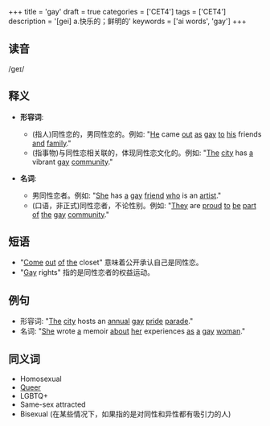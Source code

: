 +++
title = 'gay'
draft = true
categories = ['CET4']
tags = ['CET4']
description = '[gei] a.快乐的；鲜明的'
keywords = ['ai words', 'gay']
+++

## 读音
/ɡeɪ/

## 释义
- **形容词**: 
    - (指人)同性恋的，男同性恋的。例如: "[He](/post/he/) came [out](/post/out/) [as](/post/as/) [gay](/post/gay/) [to](/post/to/) [his](/post/his/) friends [and](/post/and/) [family](/post/family/)."
    - (指事物)与同性恋相关联的，体现同性恋文化的。例如: "[The](/post/the/) [city](/post/city/) has [a](/post/a/) vibrant [gay](/post/gay/) [community](/post/community/)."

- **名词**:
    - 男同性恋者。例如: "[She](/post/she/) has [a](/post/a/) [gay](/post/gay/) [friend](/post/friend/) [who](/post/who/) is an [artist](/post/artist/)."
    - (口语，非正式)同性恋者，不论性别。例如: "[They](/post/they/) are [proud](/post/proud/) [to](/post/to/) [be](/post/be/) [part](/post/part/) [of](/post/of/) [the](/post/the/) [gay](/post/gay/) [community](/post/community/)."

## 短语
- "[Come](/post/come/) [out](/post/out/) [of](/post/of/) [the](/post/the/) closet" 意味着公开承认自己是同性恋。
- "[Gay](/post/gay/) rights" 指的是同性恋者的权益运动。

## 例句
- 形容词: "[The](/post/the/) [city](/post/city/) hosts an [annual](/post/annual/) [gay](/post/gay/) [pride](/post/pride/) [parade](/post/parade/)."
- 名词: "[She](/post/she/) wrote [a](/post/a/) memoir [about](/post/about/) [her](/post/her/) experiences [as](/post/as/) [a](/post/a/) [gay](/post/gay/) [woman](/post/woman/)."

## 同义词
- Homosexual
- [Queer](/post/queer/)
- LGBTQ+
- Same-sex attracted
- Bisexual (在某些情况下，如果指的是对同性和异性都有吸引力的人)
